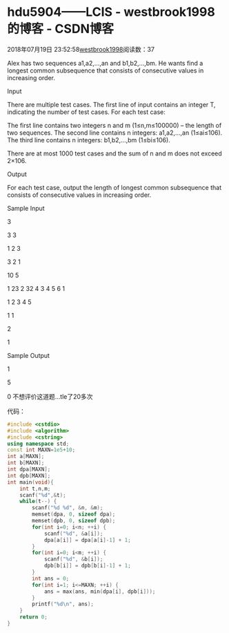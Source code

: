 # hdu5904——LCIS - westbrook1998的博客 - CSDN博客





2018年07月19日 23:52:58[westbrook1998](https://me.csdn.net/westbrook1998)阅读数：37








> 
Alex has two sequences a1,a2,…,an and b1,b2,…,bm. He wants find a longest common subsequence that consists of consecutive values in increasing order. 

  Input 

  There are multiple test cases. The first line of input contains an integer T, indicating the number of test cases. For each test case:  

  The first line contains two integers n and m (1≤n,m≤100000) – the length of two sequences. The second line contains n integers: a1,a2,…,an (1≤ai≤106). The third line contains n integers: b1,b2,…,bm (1≤bi≤106).  

  There are at most 1000 test cases and the sum of n and m does not exceed 2×106.  

  Output 

  For each test case, output the length of longest common subsequence that consists of consecutive values in increasing order. 

  Sample Input 

  3 

  3 3 

  1 2 3 

  3 2 1 

  10 5 

  1 23 2 32 4 3 4 5 6 1 

  1 2 3 4 5 

  1 1 

  2 

  1 

  Sample Output 

  1 

  5 

  0
不想评价这道题…tle了20多次

代码：

```cpp
#include <cstdio>
#include <algorithm>
#include <cstring>
using namespace std;
const int MAXN=1e5+10;
int a[MAXN];
int b[MAXN];
int dpa[MAXN];
int dpb[MAXN];
int main(void){
    int t,n,m;
    scanf("%d",&t);
    while(t--) {
        scanf("%d %d", &n, &m);
        memset(dpa, 0, sizeof dpa);
        memset(dpb, 0, sizeof dpb);
        for(int i=0; i<n; ++i) {
            scanf("%d", &a[i]);
            dpa[a[i]] = dpa[a[i]-1] + 1;
        }
        for(int i=0; i<m; ++i) {
            scanf("%d", &b[i]);
            dpb[b[i]] = dpb[b[i]-1] + 1;
        }
        int ans = 0;
        for(int i=1; i<=MAXN; ++i) {
            ans = max(ans, min(dpa[i], dpb[i]));
        }
        printf("%d\n", ans);
    }
    return 0;
}
```





